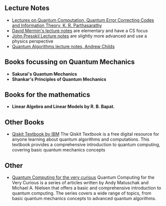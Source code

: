 ## Lecture Notes

* [Lectures on Quantum Computation, Quantum Error Correcting Codes and Information Theory, K. R. Parthasarathy](https://static.cse.iitk.ac.in/users/ppk/notes/krp.pdf)
* [David Mermin's lecture notes](http://www.lassp.cornell.edu/mermin/qcomp/CS483.html) are elementary and have a CS focus 
* [John Presskil Lecture notes](http://www.theory.caltech.edu/~preskill/ph229/) are slightly more advanced and use a physics perspective
* [Quantum Algorithms lecture notes, Andrew Childs](http://www.cs.umd.edu/~amchilds/qa/qa.pdf)

## Books focussing on Quantum Mechanics

* **Sakurai's Quantum Mechanics**
* **Shankar's Principles of Quantum Mechanics**

## Books for the mathematics
* **Linear Algebra and Linear Models by R. B. Bapat.**

## Other Books
* [Qiskit Textbook by IBM](https://qiskit.org/textbook/preface.html) The Qiskit Textbook is a free digital resource for anyone learning about quantum algorithms and computations. This textbook provides a comprehensive introduction to quantum computing, covering basic quantum mechanics concepts

## Other
* [Quantum Computing for the very curious](https://quantum.country/qcvc) Quantum Computing for the Very Curious is a series of articles written by Andy Matuschak and Michael A. Nielsen that offers a basic and comprehensive introduction to quantum computing. The series covers a wide range of topics, from basic quantum mechanics concepts to advanced quantum algorithms.
